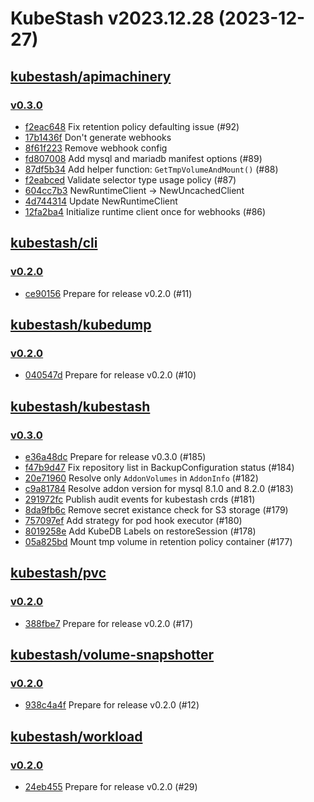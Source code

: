 # KubeStash v2023.12.28 (2023-12-27)


## [kubestash/apimachinery](https://github.com/kubestash/apimachinery)

### [v0.3.0](https://github.com/kubestash/apimachinery/releases/tag/v0.3.0)

- [f2eac648](https://github.com/kubestash/apimachinery/commit/f2eac648) Fix retention policy defaulting issue (#92)
- [17b1436f](https://github.com/kubestash/apimachinery/commit/17b1436f) Don't generate webhooks
- [8f61f223](https://github.com/kubestash/apimachinery/commit/8f61f223) Remove webhook config
- [fd807008](https://github.com/kubestash/apimachinery/commit/fd807008) Add mysql and mariadb manifest options (#89)
- [87df5b34](https://github.com/kubestash/apimachinery/commit/87df5b34) Add helper function: `GetTmpVolumeAndMount()` (#88)
- [f2eabced](https://github.com/kubestash/apimachinery/commit/f2eabced) Validate selector type usage policy (#87)
- [604cc7b3](https://github.com/kubestash/apimachinery/commit/604cc7b3) NewRuntimeClient -> NewUncachedClient
- [4d744314](https://github.com/kubestash/apimachinery/commit/4d744314) Update NewRuntimeClient
- [12fa2ba4](https://github.com/kubestash/apimachinery/commit/12fa2ba4) Initialize runtime client once for webhooks (#86)



## [kubestash/cli](https://github.com/kubestash/cli)

### [v0.2.0](https://github.com/kubestash/cli/releases/tag/v0.2.0)

- [ce90156](https://github.com/kubestash/cli/commit/ce90156) Prepare for release v0.2.0 (#11)



## [kubestash/kubedump](https://github.com/kubestash/kubedump)

### [v0.2.0](https://github.com/kubestash/kubedump/releases/tag/v0.2.0)

- [040547d](https://github.com/kubestash/kubedump/commit/040547d) Prepare for release v0.2.0 (#10)



## [kubestash/kubestash](https://github.com/kubestash/kubestash)

### [v0.3.0](https://github.com/kubestash/kubestash/releases/tag/v0.3.0)

- [e36a48dc](https://github.com/kubestash/kubestash/commit/e36a48dc) Prepare for release v0.3.0 (#185)
- [f47b9d47](https://github.com/kubestash/kubestash/commit/f47b9d47) Fix repository list in BackupConfiguration status (#184)
- [20e71960](https://github.com/kubestash/kubestash/commit/20e71960) Resolve only `AddonVolumes` in `AddonInfo` (#182)
- [c9a81784](https://github.com/kubestash/kubestash/commit/c9a81784) Resolve addon version for mysql 8.1.0 and 8.2.0 (#183)
- [291972fc](https://github.com/kubestash/kubestash/commit/291972fc) Publish audit events for kubestash crds (#181)
- [8da9fb6c](https://github.com/kubestash/kubestash/commit/8da9fb6c) Remove secret existance check for S3 storage (#179)
- [757097ef](https://github.com/kubestash/kubestash/commit/757097ef) Add strategy for pod hook executor (#180)
- [8019258e](https://github.com/kubestash/kubestash/commit/8019258e) Add KubeDB Labels on restoreSession (#178)
- [05a825bd](https://github.com/kubestash/kubestash/commit/05a825bd) Mount tmp volume in retention policy container (#177)



## [kubestash/pvc](https://github.com/kubestash/pvc)

### [v0.2.0](https://github.com/kubestash/pvc/releases/tag/v0.2.0)

- [388fbe7](https://github.com/kubestash/pvc/commit/388fbe7) Prepare for release v0.2.0 (#17)



## [kubestash/volume-snapshotter](https://github.com/kubestash/volume-snapshotter)

### [v0.2.0](https://github.com/kubestash/volume-snapshotter/releases/tag/v0.2.0)

- [938c4a4f](https://github.com/kubestash/volume-snapshotter/commit/938c4a4f) Prepare for release v0.2.0 (#12)



## [kubestash/workload](https://github.com/kubestash/workload)

### [v0.2.0](https://github.com/kubestash/workload/releases/tag/v0.2.0)

- [24eb455](https://github.com/kubestash/workload/commit/24eb455) Prepare for release v0.2.0 (#29)



